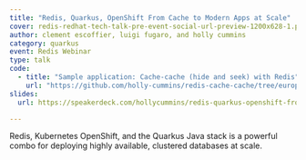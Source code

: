 ```yaml
---
title: "Redis, Quarkus, OpenShift From Cache to Modern Apps at Scale"
cover: redis-redhat-tech-talk-pre-event-social-url-preview-1200x628-1.png
author: clement escoffier, luigi fugaro, and holly cummins
category: quarkus
event: Redis Webinar
type: talk
code:
  - title: "Sample application: Cache-cache (hide and seek) with Redis"
    url: "https://github.com/holly-cummins/redis-cache-cache/tree/europe"
slides: 
  url: https://speakerdeck.com/hollycummins/redis-quarkus-openshift-from-cache-to-modern-apps-at-scale

---
```


Redis, Kubernetes OpenShift, and the Quarkus Java stack is a powerful combo for deploying highly available, clustered databases at scale.